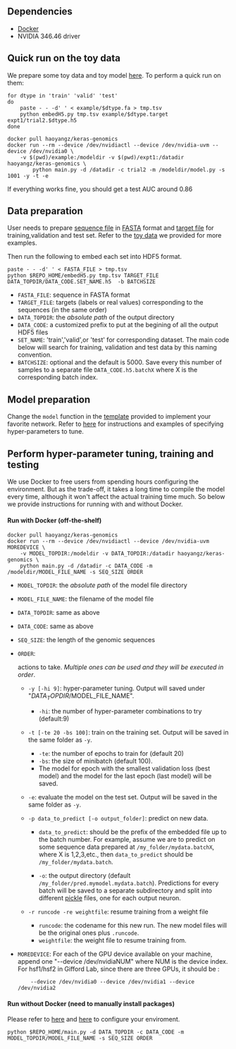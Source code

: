 ## Dependencies
+ [Docker](https://www.docker.com/)
+ NVIDIA 346.46 driver

## Quick run on the toy data
We prepare some toy data and toy model [here](https://github.com/gifford-lab/Keras-genomics/blob/master/example/). To perform a quick run on them:

```
for dtype in 'train' 'valid' 'test'
do
	paste - - -d' ' < example/$dtype.fa > tmp.tsv
	python embedH5.py tmp.tsv example/$dtype.target expt1/trial2.$dtype.h5
done

docker pull haoyangz/keras-genomics
docker run --rm --device /dev/nvidiactl --device /dev/nvidia-uvm --device /dev/nvidia0 \
    -v $(pwd)/example:/modeldir -v $(pwd)/expt1:/datadir haoyangz/keras-genomics \
	    python main.py -d /datadir -c trial2 -m /modeldir/model.py -s 1001 -y -t -e
```
If everything works fine, you should get a test AUC around 0.86

## Data preparation
User needs to prepare [sequence file](https://github.com/gifford-lab/Keras-genomics/blob/master/example/train.fa) in [FASTA](https://en.wikipedia.org/wiki/FASTA_format) format and [target file](https://github.com/gifford-lab/Keras-genomics/blob/master/example/train.target) for training,validation and test set. Refer to the [toy data](https://github.com/gifford-lab/Keras-genomics/blob/master/example/) we provided for more examples.

Then run the following to embed each set into HDF5 format.
```
paste - - -d' ' < FASTA_FILE > tmp.tsv
python $REPO_HOME/embedH5.py tmp.tsv TARGET_FILE DATA_TOPDIR/DATA_CODE.SET_NAME.h5  -b BATCHSIZE
```
+ `FASTA_FILE`: sequence in FASTA format 
+ `TARGET_FILE`: targets (labels or real values) corresponding to the sequences (in the same order)
+ `DATA_TOPDIR`: the *absolute path* of the output directory 
+ `DATA_CODE`: a customized prefix to put at the begining of all the output HDF5 files
+ `SET_NAME`: 'train','valid',or 'test' for corresponding dataset. The main code below will search for training, validation and test data by this naming convention.
+ `BATCHSIZE`: optional and the default is 5000. Save every this number of samples to a separate file `DATA_CODE.h5.batchX` where X is the corresponding batch index.

## Model preparation
Change the `model` function in the [template](https://github.com/gifford-lab/Keras-genomics/blob/master/example/model.py) provided to implement your favorite network. Refer to [here](https://github.com/maxpumperla/hyperas) for instructions and examples of specifying hyper-parameters to tune.

## Perform hyper-parameter tuning, training and testing
We use Docker to free users from spending hours configuring the environment. But as the trade-off, it takes a long time to compile the model every time, although it won't affect the actual training time much. So below we provide instructions for running with and without Docker. 

#### Run with Docker (off-the-shelf)
```
docker pull haoyangz/keras-genomics
docker run --rm --device /dev/nvidiactl --device /dev/nvidia-uvm MOREDEVICE \
	-v MODEL_TOPDIR:/modeldir -v DATA_TOPDIR:/datadir haoyangz/keras-genomics \
	python main.py -d /datadir -c DATA_CODE -m /modeldir/MODEL_FILE_NAME -s SEQ_SIZE ORDER
```

+ `MODEL_TOPDIR`: the *absolute path* of the model file directory
+ `MODEL_FILE_NAME`: the filename of the model file
+ `DATA_TOPDIR`: same as above
+ `DATA_CODE`: same as above
+ `SEQ_SIZE`: the length of the genomic sequences
+ `ORDER`: 
	
	actions to take. *Multiple ones can be used and they will be executed in order*. 
	+ `-y [-hi 9]`: hyper-parameter tuning. Output will saved under "$DATA_TOPDIR/$MODEL_FILE_NAME".
		+	`-hi`: the number of hyper-parameter combinations to try (default:9)
	+ `-t [-te 20 -bs 100]`: train on the training set. Output will be saved in the same folder as `-y`.
	
		+	`-te`: the number of epochs to train for (default 20)
		+	`-bs`: the size of minibatch (default 100).
		+	The model for epoch with the smallest validation loss (best model) and the model for the last epoch (last model) will be saved.

	+ `-e`: evaluate the model on the test set. Output will be saved in the same folder as `-y`.
	+ `-p data_to_predict [-o output_folder]`: predict on new data.

		+	`data_to_predict`: should be the prefix of the embedded file up to the batch number. For example, assume we are to predict on some sequence data prepared at `/my_folder/mydata.batchX`, where X is 1,2,3,etc., then `data_to_predict` should be `/my_folder/mydata.batch`.
	
		+	`-o`: the output directory (default `/my_folder/pred.mymodel.mydata.batch`). Predictions for every batch will be saved to a separate subdirectory and split into different [pickle](https://wiki.python.org/moin/UsingPickle) files, one for each output neuron.
		
	+ `-r runcode -re weightfile`: resume training from a weight file
		+	`runcode`: the codename for this new run. The new model files will be the original ones plus `.runcode`. 
		+	`weightfile`: the weight file to resume training from.

+ `MOREDEVICE`: For each of the GPU device available on your machine, append one "--device /dev/nvidiaNUM" where NUM is the device index. For hsf1/hsf2 in  Gifford Lab, since there are three GPUs, it should be :
	
	```
		--device /dev/nvidia0 --device /dev/nvidia1 --device /dev/nvidia2
	```

#### Run without Docker (need to manually install packages)
Please refer to [here](https://github.com/gifford-lab/Keras-genomics/blob/master/Dockerfile)  and [here](https://hub.docker.com/r/haoyangz/keras-docker/~/dockerfile/) to configure your enviroment.
```
python $REPO_HOME/main.py -d DATA_TOPDIR -c DATA_CODE -m MODEL_TOPDIR/MODEL_FILE_NAME -s SEQ_SIZE ORDER
```

